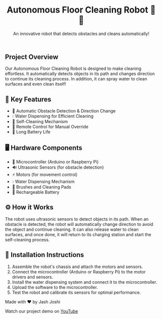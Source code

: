 <!DOCTYPE html>
<html lang="en">
<head>
  <meta charset="UTF-8">
  <meta name="viewport" content="width=device-width, initial-scale=1.0">

  <link rel="stylesheet" href="styles.css">
</head>
<body>
  <header>
    <h1>Autonomous Floor Cleaning Robot 🧹🤖</h1>
    <p>An innovative robot that detects obstacles and cleans automatically!</p>
  </header>

  <section id="intro">
    <h2>Project Overview</h2>
    <p>Our Autonomous Floor Cleaning Robot is designed to make cleaning effortless. It automatically detects objects in its path and changes direction to continue its cleaning process. In addition, it can spray water to clean surfaces and even clean itself!</p>
  </section>

  <section id="features">
    <h2>🔧 Key Features</h2>
    <ul>
      <li>🛑 Automatic Obstacle Detection & Direction Change</li>
      <li>💧 Water Dispensing for Efficient Cleaning</li>
      <li>🧼 Self-Cleaning Mechanism</li>
      <li>📱 Remote Control for Manual Override</li>
      <li>🔋 Long Battery Life</li>
    </ul>
  </section>

  <section id="hardware">
    <h2>🖥️ Hardware Components</h2>
    <ul>
      <li>🧠 Microcontroller (Arduino or Raspberry Pi)</li>
      <li>🔊 Ultrasonic Sensors (for obstacle detection)</li>
      <li>⚡ Motors (for movement control)</li>
      <li>💧 Water Dispensing Mechanism</li>
      <li>🧹 Brushes and Cleaning Pads</li>
      <li>🔋 Rechargeable Battery</li>
    </ul>
  </section>

  <section id="operation">
    <h2>⚙️ How it Works</h2>
    <p>The robot uses ultrasonic sensors to detect objects in its path. When an obstacle is detected, the robot will automatically change direction to avoid the object and continue cleaning. It can also release water to clean surfaces, and once done, it will return to its charging station and start the self-cleaning process.</p>
  </section>

  <section id="installation">
    <h2>🔧 Installation Instructions</h2>
    <ol>
      <li>Assemble the robot's chassis and attach the motors and sensors.</li>
      <li>Connect the microcontroller (Arduino or Raspberry Pi) to the motor drivers and sensors.</li>
      <li>Install the water dispensing system and connect it to the microcontroller.</li>
      <li>Upload the software to the microcontroller.</li>
      <li>Test the robot and calibrate its sensors for optimal performance.</li>
    </ol>
  </section>

  <footer>
    <p>Made with ❤️ by Jash Joshi</p>
    <p>Watch our project demo on <a href="https://youtu.be/NGkfjA71EHg" target="_blank">YouTube</a></p>
  </footer>
</body>
</html>
